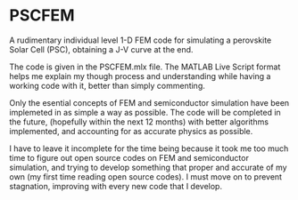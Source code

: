 # PSCFEM

A rudimentary individual level 1-D FEM code for simulating a perovskite Solar Cell (PSC), obtaining a J-V curve at the end.

The code is given in the PSCFEM.mlx file. The MATLAB Live Script format helps me explain my though process and understanding while having a working code with it, better than simply commenting.

Only the esential concepts of FEM and semiconductor simulation have been implemeted in as simple a way as possible. The code will be completed in the future, (hopefully within the next 12 months) with better algorithms implemented, and accounting for as accurate physics as possible.

I have to leave it incomplete for the time being because it took me too much time to figure out open source codes on FEM and semiconductor simulation, and trying to develop something that proper and accurate of my own (my first time reading open source codes). I must move on to prevent stagnation, improving with every new code that I develop.
